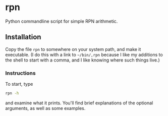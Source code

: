 # rpn

Python commandline script for simple RPN arithmetic.

## Installation

Copy the file `rpn` to somewhere on your system path, and make it executable. (I do this with a link to `~/bin/,rpn` because I like
my additions to the shell to start with a comma, and I like knowing where such things live.)

### Instructions

To start, type

```sh
rpn -h
```

and examine what it prints.  You'll find brief explanations of the optional
arguments, as well as some examples.
